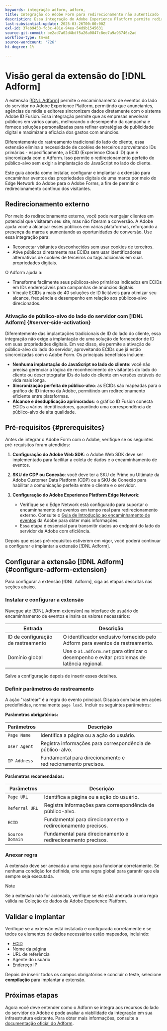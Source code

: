 ```yaml
---
keywords: integração adform, adform,
title: Integração do Adobe Form para redirecionamento não autenticado
description: Essa integração do Adobe Experience Platform permite redirecionar usuários com base na ECID.
last-substantial-update: 2025-03-26T00:00:00Z
exl-id: 37eb9453-fc3c-481e-94ea-54d9b1545631
source-git-commit: be2ad7a02d4bdf5a26a0847c8ee7a9a93746c2ad
workflow-type: tm+mt
source-wordcount: '726'
ht-degree: 1%

---
```


# Visão geral da extensão do [!DNL Adform]

A extensão [[!DNL Adform]](https://www.adformhelp.com/hc/en-us/articles/29635608709137-Use-the-Adform-S2S-Site-Tracking-Extension-With-Adobe-Experience-Cloud) permite o encaminhamento de eventos do lado do servidor no Adobe Experience Platform, permitindo que anunciantes, agências de mídia e editores sincronizem dados diretamente com o sistema Adobe ID Fusion. Essa integração permite que as empresas envolvam públicos em vários canais, melhorando o desempenho da campanha e fornece soluções personalizadas para refinar estratégias de publicidade digital e maximizar a eficácia dos gastos com anúncios.

Diferentemente do rastreamento tradicional do lado do cliente, essa extensão elimina a necessidade de cookies de terceiros aproveitando IDs primárias - especificamente, a ECID (Experience Cloud ID) que é sincronizada com o Adform. Isso permite o redirecionamento perfeito do público-alvo sem exigir a implantação do JavaScript no lado do cliente.

Este guia aborda como instalar, configurar e implantar a extensão para encaminhar eventos das propriedades digitais de uma marca por meio do Edge Network do Adobe para o Adobe Forms, a fim de permitir o redirecionamento contínuo dos visitantes.

## Redirecionamento externo

Por meio do redirecionamento externo, você pode reengajar clientes em potencial que visitaram seu site, mas não fizeram a conversão. A Adobe ajuda você a alcançar esses públicos em várias plataformas, reforçando a presença da marca e aumentando as oportunidades de conversão. Use essa integração para:

* Reconectar visitantes desconhecidos sem usar cookies de terceiros.
* Ative públicos diretamente nas ECIDs sem usar identificadores alternativos de cookies de terceiros ou tags adicionais em suas propriedades digitais.

O Adform ajuda a:

* Transforme facilmente seus públicos-alvo primários indicados em ECIDs em IDs endereçáveis para campanhas de anúncios digitais.
* Vincule ECIDs a mais de 40 soluções de ID licitáveis para otimizar seu alcance, frequência e desempenho em relação aos públicos-alvo direcionados.

### Ativação de público-alvo do lado do servidor com [!DNL Adform] {#server-side-activation}

Diferentemente das implantações tradicionais de ID do lado do cliente, essa integração não exige a implantação de uma solução de fornecedor de ID em suas propriedades digitais. Em vez disso, ele permite a ativação de público-alvo do lado do servidor, aproveitando ECIDs que já estão sincronizadas com o Adobe Form. Os principais benefícios incluem:

* **Nenhuma implantação do JavaScript no lado do cliente**: você não precisa gerenciar a lógica de reconhecimento de visitantes do lado do cliente ou descriptografar IDs do lado do cliente em versões estáveis de vida mais longa.
* **Sincronização perfeita de público-alvo**: as ECIDs são mapeadas para o gráfico de ID interno da Adobe, permitindo um redirecionamento eficiente entre plataformas.
* **Alcance e desduplicação aprimorados**: o gráfico ID Fusion conecta ECIDs a vários identificadores, garantindo uma correspondência de público-alvo de alta qualidade.

## Pré-requisitos {#prerequisites}

Antes de integrar o Adobe Form com o Adobe, verifique se os seguintes pré-requisitos foram atendidos:

1. **Configuração do Adobe Web SDK**: o Adobe Web SDK deve ser implementado para facilitar a coleta de dados e o encaminhamento de eventos.

2. **SKU de CDP ou Conexão**: você deve ter a SKU de Prime ou Ultimate da Adobe Customer Data Platform (CDP) ou a SKU de Conexão para habilitar a comunicação perfeita entre o cliente e o servidor.

3. **Configuração do Adobe Experience Platform Edge Network**:
   * Verifique se o Edge Network está configurado para suportar o encaminhamento de eventos em tempo real para redirecionamento externo. Consulte o [Guia de Introdução ao encaminhamento de eventos](https://experienceleague.adobe.com/en/docs/experience-platform/tags/event-forwarding/getting-started) da Adobe para obter mais informações.
   * Essa etapa é essencial para transmitir dados ao endpoint do lado do servidor da Adobe com eficiência.

Depois que esses pré-requisitos estiverem em vigor, você poderá continuar a configurar e implantar a extensão [!DNL Adform].

## Configurar a extensão [!DNL Adform] {#configure-adform-extension}

Para configurar a extensão [!DNL Adform], siga as etapas descritas nas seções abaixo.

### Instalar e configurar a extensão

Navegue até [!DNL Adform extension] na interface do usuário do encaminhamento de eventos e insira os valores necessários:

| Entrada | Descrição |
| --- | --- |
| ID de configuração de rastreamento | O identificador exclusivo fornecido pelo Adform para eventos de rastreamento. |
| Domínio global | Use o `a1.adform.net` para otimizar o desempenho e evitar problemas de latência regional. |

Salve a configuração depois de inserir esses detalhes.

<!-- ![Installing and configuring the Adform extension in Adobe Experience Platorm]() -->

### Definir parâmetros de rastreamento

A ação &quot;rastrear&quot; é a regra do evento principal. Dispara com base em ações predefinidas, normalmente `page load.` Incluir os seguintes parâmetros:

**Parâmetros obrigatórios:**

| Parâmetros | Descrição |
| --- | --- |
| `Page Name` | Identifica a página ou a ação do usuário. |
| `User Agent` | Registra informações para correspondência de público-alvo. |
| `IP Address` | Fundamental para direcionamento e redirecionamento precisos. |

**Parâmetros recomendados:**

| Parâmetros | Descrição |
| --- | --- |
| `Page URL` | Identifica a página ou a ação do usuário. |
| `Referral URL` | Registra informações para correspondência de público-alvo. |
| `ECID` | Fundamental para direcionamento e redirecionamento precisos. |
| `Source Domain` | Fundamental para direcionamento e redirecionamento precisos. |

<!-- ![Tracking parameters for Adform]() -->

### Anexar regra

A extensão deve ser anexada a uma regra para funcionar corretamente. Se nenhuma condição for definida, crie uma regra global para garantir que ela sempre seja executada.

>[!NOTE]
>
>Se a extensão não for acionada, verifique se ela está anexada a uma regra válida na Coleção de dados da Adobe Experience Platform.

<!-- ![Attach a rule to the Adform extension]() -->

## Validar e implantar

Verifique se a extensão está instalada e configurada corretamente e se todos os elementos de dados necessários estão mapeados, incluindo:

* [ECID](/help/identity-service/features/ecid.md)
* Nome da página
* URL de referência
* Agente do usuário
* Endereço IP

Depois de inserir todos os campos obrigatórios e concluir o teste, selecione **compilação** para implantar a extensão.

## Próximas etapas

Agora você deve entender como o Adform se integra aos recursos do lado do servidor do Adobe e pode avaliar a viabilidade da integração em sua infraestrutura existente. Para obter mais informações, consulte a [documentação oficial do Adform](https://www.adformhelp.com/hc/en-us/articles/29635608709137-Use-the-Adform-S2S-Site-Tracking-Extension-With-Adobe-Experience-Cloud).
